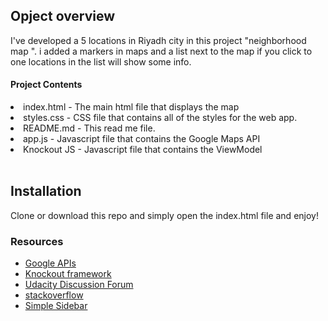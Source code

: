 ## Opject overview
I've developed a 5 locations in Riyadh city in this project "neighborhood map ". i added a markers in maps and a list next to the map if you click to one locations in the list will show some info.


#### Project Contents

<li> index.html - The main html file that displays the map</li>
<li>styles.css - CSS file that contains all of the styles for the web app.</li>
<li>README.md - This read me file.</li>
<li>app.js - Javascript file that contains the Google Maps API</li>
<li> Knockout JS -  Javascript file that contains the ViewModel</li>

<br>


## Installation

Clone or download this repo and simply open the index.html file and enjoy! 


### Resources
- <a href="https://developers.google.com/apis-explorer/#p/">Google APIs</a> <br>
- <a href="http://knockoutjs.com/index.html">Knockout framework</a> <br>
- <a href="https://discussions.udacity.com/">Udacity Discussion Forum </a> <br>
- <a href="https://stackoverflow.com/">stackoverflow </a> <br>
- <a href="https://startbootstrap.com/template-overviews/simple-sidebar/">Simple Sidebar</a> <br>
